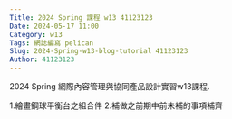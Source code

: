```yaml
---
Title: 2024 Spring 課程 w13 41123123
Date: 2024-05-17 11:00
Category: w13
Tags: 網誌編寫 pelican
Slug: 2024-Spring-w13-blog-tutorial 41123123
Author: 41123123
---
```


2024 Spring 網際內容管理與協同產品設計實習w13課程.

<!-- PELICAN_END_SUMMARY -->
1.繪畫鋼球平衡台之組合件
2.補做之前期中前未補的事項補齊

